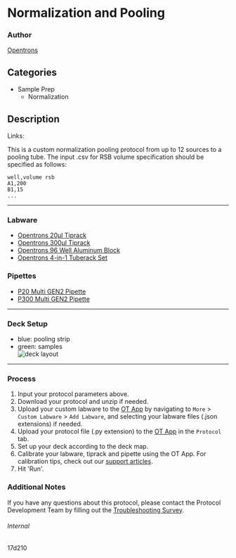 # Normalization and Pooling

### Author
[Opentrons](https://opentrons.com/)

## Categories
* Sample Prep
	* Normalization

## Description

Links:  

This is a custom normalization pooling protocol from up to 12 sources to a pooling tube. The input .csv for RSB volume specification should be specified as follows:

```
well,volume rsb
A1,200
B1,15
...
```

---

### Labware
* [Opentrons 20µl Tiprack](https://shop.opentrons.com/collections/opentrons-tips)
* [Opentrons 300µl Tiprack](https://shop.opentrons.com/collections/opentrons-tips)
* [Opentrons 96 Well Aluminum Block](https://shop.opentrons.com/collections/hardware-modules/products/aluminum-block-set)
* [Opentrons 4-in-1 Tuberack Set](https://shop.opentrons.com/4-in-1-tube-rack-set/)

### Pipettes
* [P20 Multi GEN2 Pipette](https://opentrons.com/pipettes/)
* [P300 Multi GEN2 Pipette](https://opentrons.com/pipettes/)

---

### Deck Setup
* blue: pooling strip  
* green: samples  
![deck layout](https://opentrons-protocol-library-website.s3.amazonaws.com/custom-README-images/17d210/deck5.png)

---

### Process
1. Input your protocol parameters above.
2. Download your protocol and unzip if needed.
3. Upload your custom labware to the [OT App](https://opentrons.com/ot-app) by navigating to `More` > `Custom Labware` > `Add Labware`, and selecting your labware files (.json extensions) if needed.
4. Upload your protocol file (.py extension) to the [OT App](https://opentrons.com/ot-app) in the `Protocol` tab.
5. Set up your deck according to the deck map.
6. Calibrate your labware, tiprack and pipette using the OT App. For calibration tips, check out our [support articles](https://support.opentrons.com/en/collections/1559720-guide-for-getting-started-with-the-ot-2).
7. Hit 'Run'.

### Additional Notes
If you have any questions about this protocol, please contact the Protocol Development Team by filling out the [Troubleshooting Survey](https://protocol-troubleshooting.paperform.co/).

###### Internal
17d210
